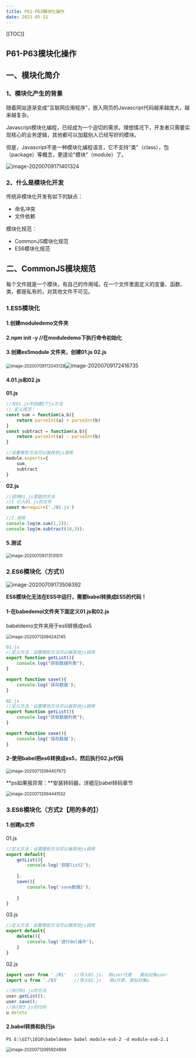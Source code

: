 ```yaml
---
title: P61-P63模块化操作
date: 2021-05-31
---
```

[[TOC]]



## P61-P63模块化操作

## 一、模块化简介 

### 1、模块化产生的背景

随着网站逐渐变成"互联网应用程序"，嵌入网页的Javascript代码越来越庞大，越来越复杂。

Javascript模块化编程，已经成为一个迫切的需求。理想情况下，开发者只需要实现核心的业务逻辑，其他都可以加载别人已经写好的模块。

但是，Javascript不是一种模块化编程语言，它不支持"类"（class），包（package）等概念，更遑论"模块"（module）了。

![image-20200709171401324](https://gitee.com//nopromise/pic/raw/master/typora/20200709171401.png)

### 2、什么是模块化开发

传统非模块化开发有如下的缺点：

- 命名冲突
- 文件依赖

模块化规范：

- CommonJS模块化规范
- ES6模块化规范

## 二、CommonJS模块规范

每个文件就是一个模块，有自己的作用域。在一个文件里面定义的变量、函数、类，都是私有的，对其他文件不可见。

### 1.ES5模块化

#### 1.创建moduledemo文件夹

#### 2.npm init -y   //在moduledemo下执行命令初始化

#### 3.创建es5module 文件夹，创建01.js 02.js

<img src="https://gitee.com//nopromise/pic/raw/master/typora/20200709172045.png" alt="image-20200709172045128" style="zoom:80%;" />![image-20200709172416735](https://gitee.com//nopromise/pic/raw/master/typora/20200709172416.png)



#### 4.01.js和02.js

**01.js**

```js
//在01.js中创建2个js方法
// 定义成员：
const sum = function(a,b){
    return parseInt(a) + parseInt(b)
}
const subtract = function(a,b){
    return parseInt(a) - parseInt(b)
}

//设置哪些方法可以被其他js调用
module.exports={
    sum,
    subtract
}
```

**02.js**

```js
//调用01.js里面的方法
//1 引入01.js的文件
const m=require('./01.js')

//2.调用
console.log(m.sum(1,2));
console.log(m.subtract(10,3));

```

#### 5.测试

<img src="https://gitee.com//nopromise/pic/raw/master/typora/20200709173131.png" alt="image-20200709173131511" style="zoom:80%;" />





### 2.ES6模块化（方式1）

![image-20200709173506392](https://gitee.com//nopromise/pic/raw/master/typora/20200709173506.png)



**ES6模块化无法在ES5中运行，需要babel转换成ES5的代码！**



#### 1-在babedemol文件夹下面定义01.js和02.js

babeldemo文件夹用于es6转换成es5

<img src="https://gitee.com//nopromise/pic/raw/master/typora/20200712094242.png" alt="image-20200712094242145" style="zoom:80%;" />

```js
01.js
//定义方法：设置哪些方法可以被其他js调用
export function getList(){
    console.log("获取数据列表");
}

export function save(){
    console.log('保存数据');
}
```



```js
02.js
//定义方法：设置哪些方法可以被其他js调用
export function getList(){
    console.log("获取数据列表");
}

export function save(){
    console.log('保存数据');
}
```



#### 2-使用babel把es6转换成es5，然后执行02.js代码

<img src="https://gitee.com//nopromise/pic/raw/master/typora/20200712094407.png" alt="image-20200712094407672" style="zoom:80%;" />



**ps如果报异常：**安装转码器，详细见babel转码章节

<img src="https://gitee.com//nopromise/pic/raw/master/typora/20200712094441.png" alt="image-20200712094441552" style="zoom:80%;" />







### 3.ES6模块化（方式2【用的多的】）



#### 1.创建js文件

01.js

```js
//定义方法：设置哪些方法可以被其他js调用
export default{
    getList(){
        console.log('获取list2');
        
    },
    save(){
        console.log('save数据2');
        
    }
}
```



03.js

```js
//定义方法：设置哪些方法可以被其他js调用
export default{
    delete(){
        console.log('进行del操作');
    }
}
```



02.js

```js
import user from './01'   //导入01.js， 用user代表   类似对象user
import u from './03'      //导入02.js   用u代表，类似对象u

//执行01.js的方法
user.getList();
user.save();
//执行03.js的代码
u.delete
```





#### 2.babel转换和执行js

```
PS E:\GIT\1010\babeldemo> babel module-es6-2 -d module-es6-2.1
```

<img src="https://gitee.com//nopromise/pic/raw/master/typora/20200712095924.png" alt="image-20200712095924894" style="zoom:80%;" />